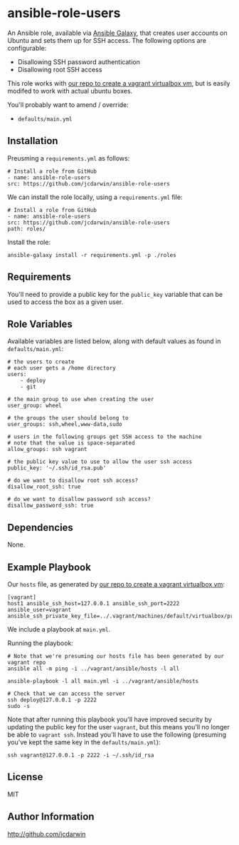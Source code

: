 ansible-role-users
==================

An Ansible role, available via [Ansible Galaxy](https://galaxy.ansible.com), that creates user accounts on Ubuntu and sets them up for SSH access.
The following options are configurable:

* Disallowing SSH password authentication
* Disallowing root SSH access

This role works with [our repo to create a vagrant virtualbox vm](https://github.com/jcdarwin/ansible-roles-vagrant), but is easily modifed to work with actual ubuntu boxes.

You'll probably want to amend / override:

* `defaults/main.yml`

Installation
------------

Preusming a `requirements.yml` as follows:

    # Install a role from GitHub
    - name: ansible-role-users
    src: https://github.com/jcdarwin/ansible-role-users

We can install the role locally, using a `requirements.yml` file:

    # Install a role from GitHub
    - name: ansible-role-users
    src: https://github.com/jcdarwin/ansible-role-users
    path: roles/

Install the role:

    ansible-galaxy install -r requirements.yml -p ./roles

Requirements
------------

You'll need to provide a public key for the `public_key` variable that can be used to access the box as a given user.

Role Variables
--------------

Available variables are listed below, along with default values as found in `defaults/main.yml`:

    # the users to create
    # each user gets a /home directory
    users:
        - deploy
        - git

    # the main group to use when creating the user
    user_group: wheel

    # the groups the user should belong to
    user_groups: ssh,wheel,www-data,sudo

    # users in the following groups get SSH access to the machine
    # note that the value is space-separated
    allow_groups: ssh vagrant

    # the public key value to use to allow the user ssh access
    public_key: '~/.ssh/id_rsa.pub'

    # do we want to disallow root ssh access?
    disallow_root_ssh: true

    # do we want to disallow password ssh access?
    disallow_password_ssh: true

Dependencies
------------

None.

Example Playbook
----------------

Our `hosts` file, as generated by [our repo to create a vagrant virtualbox vm](https://github.com/jcdarwin/ansible-roles-vagrant):

    [vagrant]
    host1 ansible_ssh_host=127.0.0.1 ansible_ssh_port=2222 ansible_user=vagrant ansible_ssh_private_key_file=../.vagrant/machines/default/virtualbox/private_key

We include a playbook at `main.yml`.

Running the playbook:

    # Note that we're presuming our hosts file has been generated by our vagrant repo
    ansible all -m ping -i ../vagrant/ansible/hosts -l all

    ansible-playbook -l all main.yml -i ../vagrant/ansible/hosts

    # Check that we can access the server
    ssh deploy@127.0.0.1 -p 2222
    sudo -s

Note that after running this playbook you'll have improved security by updating the public key for the user `vagrant`, but this means you'll no longer be able to `vagrant ssh`. Instead you'll have to use the following (presuming you've kept the same key in the `defaults/main.yml`):

    ssh vagrant@127.0.0.1 -p 2222 -i ~/.ssh/id_rsa

License
-------

MIT

Author Information
------------------

http://github.com/jcdarwin
